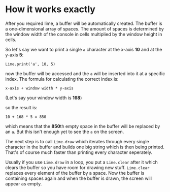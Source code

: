 # How it works exactly

After you required lime, a buffer will be automatically created.
The buffer is a one-dimensional array of spaces. The amount of spaces is determined by the window width of the console in cells multiplied by the window height in cells.

So let's say we want to print a single `a` character at the x-axis **10** and at the y-axis **5**:

```crystal
Lime.print('a', 10, 5)
```

now the buffer will be accessed and the `a` will be inserted into it at a specific index. The formula for calculating the correct index is:

```crystal
x-axis + window width * y-axis
```

(Let's say your window width is **168**)

so the result is:

```crystal
10 + 168 * 5 = 850
```

which means that the **850**th empty space in the buffer will be replaced by an `a`. But this isn't enough yet to see the `a` on the screen.

The next step is to call `Lime.draw` which iterates through every single character in the buffer and builds one big string which is then being printed. That's of course much faster than printing every character seperately.

Usually if you use `Lime.draw` in a loop, you put a `Lime.clear` after it which clears the buffer so you have room for drawing new stuff. `Lime.clear` replaces every element of the buffer by a space. Now the buffer is containing spaces again and when the buffer is drawn, the screen will appear as empty.
